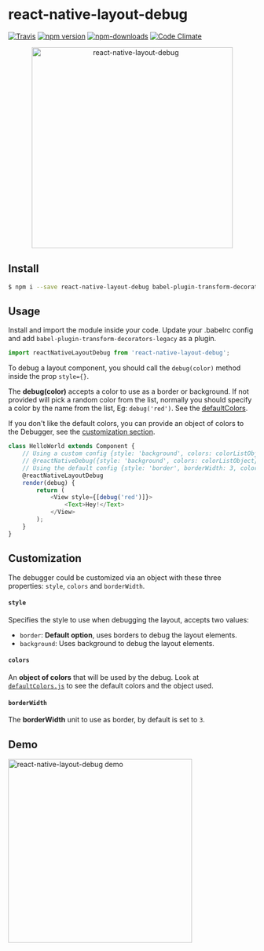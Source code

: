 # react-native-layout-debug

[![Travis](https://img.shields.io/travis/carloscuesta/react-native-layout-debug.svg?style=flat-square)](https://travis-ci.org/carloscuesta/react-native-layout-debug)
[![npm version](https://img.shields.io/npm/v/react-native-layout-debug.svg?style=flat-square)](https://www.npmjs.com/package/react-native-layout-debug)
[![npm-downloads](https://img.shields.io/npm/dt/react-native-layout-debug.svg?style=flat-square)](https://www.npmjs.com/package/react-native-layout-debug)
[![Code Climate](https://img.shields.io/codeclimate/github/carloscuesta/react-native-layout-debug.svg?style=flat-square)](https://codeclimate.com/github/carloscuesta/react-native-layout-debug)

<p align="center">
	<a href="#">
		<img src="https://cloud.githubusercontent.com/assets/7629661/21736062/4fabaa2a-d46e-11e6-89ce-107bbdc9688a.png" width="409" alt="react-native-layout-debug">
	</a>
</p>

## Install

```bash
$ npm i --save react-native-layout-debug babel-plugin-transform-decorators-legacy
```

## Usage

Install and import the module inside your code. Update your .babelrc config and add `babel-plugin-transform-decorators-legacy` as a plugin.

```javascript
import reactNativeLayoutDebug from 'react-native-layout-debug';
```

To debug a layout component, you should call the `debug(color)` method inside the prop `style={}`.

The **debug(color)** accepts a color to use as a border or background. If not provided will pick a random color from the list, normally you should specify a color by the name from the list, Eg: `debug('red')`. See the [defaultColors](https://github.com/carloscuesta/react-native-layout-debug/blob/master/src/defaultColors.js).

If you don't like the default colors, you can provide an object of colors to the Debugger, see the [customization section](https://github.com/carloscuesta/react-native-layout-debug#customization).

```javascript
class HelloWorld extends Component {
	// Using a custom config {style: 'background', colors: colorListObject}
	// @reactNativeDebug({style: 'background', colors: colorListObject})
	// Using the default config {style: 'border', borderWidth: 3, colors: defaultColors}.
	@reactNativeLayoutDebug
	render(debug) {
		return (
			<View style={[debug('red')]}>
				<Text>Hey!</Text>
			</View>
		);
	}
}
```

## Customization

The debugger could be customized via an object with these three properties: `style`, `colors` and `borderWidth`.

#### `style`

Specifies the style to use when debugging the layout, accepts two values:

- `border`: **Default option**, uses borders to debug the layout elements.
- `background`: Uses background to debug the layout elements.

#### `colors`

An **object of colors** that will be used by the debug. Look at [`defaultColors.js`](https://github.com/carloscuesta/react-native-layout-debug/blob/master/src/defaultColors.js) to see the default colors and the object used.

#### `borderWidth`

The **borderWidth** unit to use as border, by default is set to `3`.

## Demo

<img src="https://cloud.githubusercontent.com/assets/7629661/21731964/63dc8846-d457-11e6-8115-ac5464cabb90.gif" width="374" alt="react-native-layout-debug demo">
